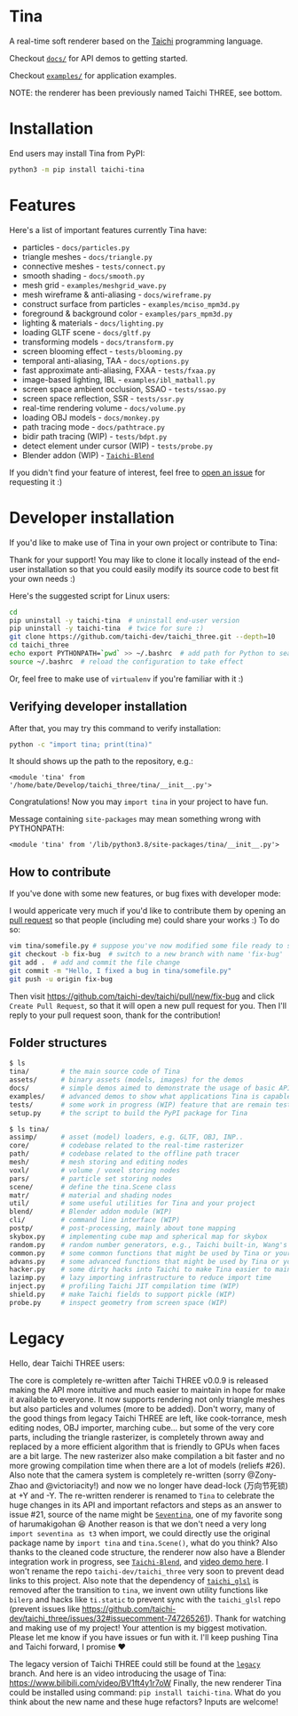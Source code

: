 # Tina

A real-time soft renderer based on the [Taichi](https://github.com/taichi-dev/taichi) programming language.

Checkout [`docs/`](https://github.com/taichi-dev/taichi_three/tree/master/docs) for API demos to getting started.

Checkout [`examples/`](https://github.com/taichi-dev/taichi_three/tree/master/examples) for application examples.

NOTE: the renderer has been previously named Taichi THREE, see bottom.

# Installation

End users may install Tina from PyPI:
```bash
python3 -m pip install taichi-tina
```

# Features

Here's a list of important features currently Tina have:

* particles - `docs/particles.py`
* triangle meshes - `docs/triangle.py`
* connective meshes - `tests/connect.py`
* smooth shading - `docs/smooth.py`
* mesh grid - `examples/meshgrid_wave.py`
* mesh wireframe & anti-aliasing - `docs/wireframe.py`
* construct surface from particles - `examples/mciso_mpm3d.py`
* foreground & background color - `examples/pars_mpm3d.py`
* lighting & materials - `docs/lighting.py`
* loading GLTF scene - `docs/gltf.py`
* transforming models - `docs/transform.py`
* screen blooming effect - `tests/blooming.py`
* temporal anti-aliasing, TAA - `docs/options.py`
* fast approximate anti-aliasing, FXAA - `tests/fxaa.py`
* image-based lighting, IBL - `examples/ibl_matball.py`
* screen space ambient occlusion, SSAO - `tests/ssao.py`
* screen space reflection, SSR - `tests/ssr.py`
* real-time rendering volume - `docs/volume.py`
* loading OBJ models - `docs/monkey.py`
* path tracing mode - `docs/pathtrace.py`
* bidir path tracing (WIP) - `tests/bdpt.py`
* detect element under cursor (WIP) - `tests/probe.py`
* Blender addon (WIP) - [`Taichi-Blend`](https://github.com/taichi-dev/taichi_blend)

If you didn't find your feature of interest, feel free to [open an issue](https://github.com/taichi-dev/taichi_three/issues/new/choose) for requesting it :)

# Developer installation

If you'd like to make use of Tina in your own project or contribute to Tina:

Thank for your support! You may like to clone it locally instead of the
end-user installation so that you could easily modify its source code to
best fit your own needs :)

Here's the suggested script for Linux users:

```bash
cd
pip uninstall -y taichi-tina  # uninstall end-user version
pip uninstall -y taichi-tina  # twice for sure :)
git clone https://github.com/taichi-dev/taichi_three.git --depth=10
cd taichi_three
echo export PYTHONPATH=`pwd` >> ~/.bashrc  # add path for Python to search
source ~/.bashrc  # reload the configuration to take effect
```

Or, feel free to make use of `virtualenv` if you're familiar with it :)

## Verifying developer installation

After that, you may try this command to verify installation:

```bash
python -c "import tina; print(tina)"
```

It should shows up the path to the repository, e.g.:
```
<module 'tina' from '/home/bate/Develop/taichi_three/tina/__init__.py'>
```
Congratulations! Now you may `import tina` in your project to have fun.

Message containing `site-packages` may mean something wrong with PYTHONPATH:
```
<module 'tina' from '/lib/python3.8/site-packages/tina/__init__.py'>
```

## How to contribute

If you've done with some new features, or bug fixes with developer mode:

I would appericate very much if you'd like to contribute them by
opening an [pull request](https://docs.github.com/en/free-pro-team@latest/github/collaborating-with-issues-and-pull-requests/about-pull-requests)
so that people (including me) could share your works :) To do so:

```bash
vim tina/somefile.py # suppose you've now modified some file ready to share..
git checkout -b fix-bug  # switch to a new branch with name 'fix-bug'
git add .  # add and commit the file change
git commit -m "Hello, I fixed a bug in tina/somefile.py"
git push -u origin fix-bug
```

Then visit https://github.com/taichi-dev/taichi/pull/new/fix-bug and click
`Create Pull Request`, so that it will open a new pull request for you.
Then I'll reply to your pull request soon, thank for the contribution!

## Folder structures

```bash
$ ls
tina/        # the main source code of Tina
assets/      # binary assets (models, images) for the demos
docs/        # simple demos aimed to demonstrate the usage of basic APIs
examples/    # advanced demos to show what applications Tina is capable to do
tests/       # some work in progress (WIP) feature that are remain testing
setup.py     # the script to build the PyPI package for Tina

$ ls tina/
assimp/      # asset (model) loaders, e.g. GLTF, OBJ, INP..
core/        # codebase related to the real-time rasterizer
path/        # codebase related to the offline path tracer
mesh/        # mesh storing and editing nodes
voxl/        # volume / voxel storing nodes
pars/        # particle set storing nodes
scene/       # define the tina.Scene class
matr/        # material and shading nodes
util/        # some useful utilities for Tina and your project
blend/       # Blender addon module (WIP)
cli/         # command line interface (WIP)
postp/       # post-processing, mainly about tone mapping
skybox.py    # implementing cube map and spherical map for skybox
random.py    # random number generators, e.g., Taichi built-in, Wang's hash
common.py    # some common functions that might be used by Tina or your project
advans.py    # some advanced functions that might be used by Tina or your project
hacker.py    # some dirty hacks into Taichi to make Tina easier to maintain
lazimp.py    # lazy importing infrastructure to reduce import time
inject.py    # profiling Taichi JIT compilation time (WIP)
shield.py    # make Taichi fields to support pickle (WIP)
probe.py     # inspect geometry from screen space (WIP)
```

# Legacy

Hello, dear Taichi THREE users:

The core is completely re-written after Taichi THREE v0.0.9 is released making the API more intuitive and much easier to maintain in hope for make it available to everyone. It now supports rendering not only triangle meshes but also particles and volumes (more to be added).
Don't worry, many of the good things from legacy Taichi THREE are left, like cook-torrance, mesh editing nodes, OBJ importer, marching cube... but some of the very core parts, including the triangle rasterizer, is completely thrown away and replaced by a more efficient algorithm that is friendly to GPUs when faces are a bit large. The new rasterizer also make compilation a bit faster and no more growing compilation time when there are a lot of models (reliefs #26). Also note that the camera system is completely re-written (sorry @Zony-Zhao and @victoriacity!) and now we no longer have dead-lock (万向节死锁) at +Y and -Y.
The re-written renderer is renamed to `Tina` to celebrate the huge changes in its API and important refactors and steps as an answer to issue #21, source of the name might be [`Seventina`](https://www.bilibili.com/video/BV1zt411U7ZE), one of my favorite song of harumakigohan :laughing: Another reason is that we don't need a very long `import seventina as t3` when import, we could directly use the original package name by `import tina` and `tina.Scene()`, what do you think?
Also thanks to the cleaned code structure, the renderer now also have a Blender integration work in progress, see [`Taichi-Blend`](https://github.com/taichi-dev/taichi_blend), and [video demo here](https://www.bilibili.com/video/BV17i4y157xx).
I won't rename the repo `taichi-dev/taichi_three` very soon to prevent dead links to this project.
Also note that the dependency of [`taichi_glsl`](https://github.com/taichi-dev/taichi_glsl) is removed after the transition to `tina`, we invent own utility functions like `bilerp` and hacks like `ti.static` to prevent sync with the `taichi_glsl` repo (prevent issues like https://github.com/taichi-dev/taichi_three/issues/32#issuecomment-747265261).
Thank for watching and making use of my project! Your attention is my biggest motivation. Please let me know if you have issues or fun with it. I'll keep pushing Tina and Taichi forward, I promise :heart:

The legacy version of Taichi THREE could still be found at the [`legacy`](https://github.com/taichi-dev/taichi_three/tree/master/legacy) branch.
And here is an video introducing the usage of Tina: https://www.bilibili.com/video/BV1ft4y1r7oW
Finally, the new renderer Tina could be installed using command: `pip install taichi-tina`.
What do you think about the new name and these huge refactors? Inputs are welcome!
